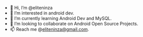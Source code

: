 - 👋 Hi, I’m @eliteninza
- 👀 I’m interested in android dev.
- 🌱 I’m currently learning Android Dev and MySQL.
- 💞️ I’m looking to collaborate on Android Open Source Projects.
- 📫 Reach me @eliteninza@gmail.com.

<!---
eliteninza/eliteninza is a ✨ special ✨ repository because its `README.md` (this file) appears on your GitHub profile.
You can click the Preview link to take a look at your changes.
--->
